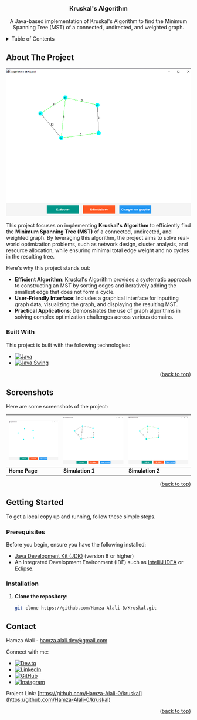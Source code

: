 <a id="readme-top"></a>

<!-- PROJECT LOGO -->
<br />
<div align="center">


  <h3 align="center">Kruskal's Algorithm</h3>

  <p align="center">
    A Java-based implementation of Kruskal's Algorithm to find the Minimum Spanning Tree (MST) of a connected, undirected, and weighted graph.
  </p>
</div>

<!-- TABLE OF CONTENTS -->
<details>
  <summary>Table of Contents</summary>
  <ol>
    <li>
      <a href="#about-the-project">About The Project</a>
      <ul>
        <li><a href="#built-with">Built With</a></li>
      </ul>
    </li>
    <li><a href="#screenshots">Screenshots</a></li>
    <li>
      <a href="#getting-started">Getting Started</a>
      <ul>
        <li><a href="#prerequisites">Prerequisites</a></li>
        <li><a href="#installation">Installation</a></li>
      </ul>
    </li>
    <li><a href="#contact">Contact</a></li>
  </ol>
</details>

<!-- ABOUT THE PROJECT -->
## About The Project

<a href="https://github.com/Hamza-Alali-0/Kruskal">
    <img src="Assets/example3.png" alt="Home Page" width="600">
</a>

This project focuses on implementing **Kruskal's Algorithm** to efficiently find the **Minimum Spanning Tree (MST)** of a connected, undirected, and weighted graph. By leveraging this algorithm, the project aims to solve real-world optimization problems, such as network design, cluster analysis, and resource allocation, while ensuring minimal total edge weight and no cycles in the resulting tree.

Here's why this project stands out:
- **Efficient Algorithm**: Kruskal's Algorithm provides a systematic approach to constructing an MST by sorting edges and iteratively adding the smallest edge that does not form a cycle.
- **User-Friendly Interface**: Includes a graphical interface for inputting graph data, visualizing the graph, and displaying the resulting MST.
- **Practical Applications**: Demonstrates the use of graph algorithms in solving complex optimization challenges across various domains.

### Built With

This project is built with the following technologies:

* [![Java][Java.com]][Java-url]
* [![Java Swing][Java-Swing.com]][Java-Swing-url]

<!-- Reference-style links for images -->
[Java.com]: https://img.shields.io/badge/Java-ED8B00?style=for-the-badge&logo=openjdk&logoColor=white
[Java-url]: https://www.java.com/
[Java-Swing.com]: https://img.shields.io/badge/Java_Swing-ED8B00?style=for-the-badge&logo=java&logoColor=white
[Java-Swing-url]: https://docs.oracle.com/javase/tutorial/uiswing/

<p align="right">(<a href="#readme-top">back to top</a>)</p>

<!-- SCREENSHOTS -->
## Screenshots

Here are some screenshots of the project:

| ![Home Page][home-screenshot] | ![Simulation 1][example1-screenshot] | ![Simulation 2][example2-screenshot] |
|-------------------------------|--------------------------------------|--------------------------------------|
| **Home Page**                 | **Simulation 1**                    | **Simulation 2**                    |

<!-- Reference-style links for images -->
[home-screenshot]: Assets/example1.png
[example1-screenshot]: Assets/example2.png
[example2-screenshot]: Assets/example3.png

<p align="right">(<a href="#readme-top">back to top</a>)</p>

<!-- GETTING STARTED -->
## Getting Started

To get a local copy up and running, follow these simple steps.

### Prerequisites

Before you begin, ensure you have the following installed:
- [Java Development Kit (JDK)](https://www.oracle.com/java/technologies/javase-downloads.html) (version 8 or higher)
- An Integrated Development Environment (IDE) such as [IntelliJ IDEA](https://www.jetbrains.com/idea/) or [Eclipse](https://www.eclipse.org/downloads/).

### Installation

1. **Clone the repository**:
   ```sh
   git clone https://github.com/Hamza-Alali-0/Kruskal.git

   
<a id="contact"></a>
## Contact

Hamza Alali - [hamza.alali.dev@gmail.com](mailto:hamza.alali.dev@gmail.com)


Connect with me:
- <a href="https://dev.to/@hamzaalali0" target="_blank"><img src="https://img.shields.io/badge/dev.to-0A0A0A?style=for-the-badge&logo=dev.to&logoColor=white" alt="Dev.to"></a>
- <a href="https://www.linkedin.com/in/hamza--alali" target="_blank"><img src="https://img.shields.io/badge/LinkedIn-0077B5?style=for-the-badge&logo=linkedin&logoColor=white" alt="LinkedIn"></a>
- <a href="https://github.com/hamza-alali-0" target="_blank"><img src="https://img.shields.io/badge/GitHub-100000?style=for-the-badge&logo=github&logoColor=white" alt="GitHub"></a>
- <a href="https://www.instagram.com/alalihamza.0/" target="_blank"><img src="https://img.shields.io/badge/Instagram-E4405F?style=for-the-badge&logo=instagram&logoColor=white" alt="Instagram"></a>

Project Link: [https://github.com/Hamza-Alali-0/kruskal](https://github.com/Hamza-Alali-0/kruskal)

<p align="right">(<a href="#readme-top">back to top</a>)</p>
   
